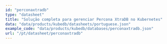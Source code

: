 ```yaml
---
id: "perconaxtradb"
type: "datasheet"
title: "Solução completa para gerenciar Percona XtraDB no Kubernetes"
data: "data/products/kubedb/datasheets/portuguese.json"
example_code: "data/products/kubedb/databases/perconaxtradb.json"
url: "/pt/datasheet/perconaxtradb"
---
```

